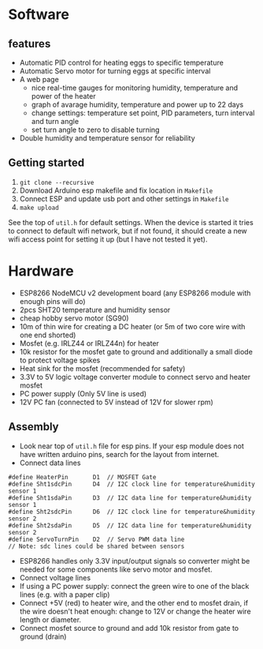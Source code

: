 Software
========

features
--------

* Automatic PID control for heating eggs to specific temperature
* Automatic Servo motor for turning eggs at specific interval
* A web page
   - nice real-time gauges for monitoring humidity, temperature and power of the heater 
   - graph of avarage humidity, temperature and power up to 22 days
   - change settings: temperature set point, PID parameters, turn interval and
     turn angle
   - set turn angle to zero to disable turning
* Double humidity and temperature sensor for reliability

Getting started
---------------

1. `git clone --recursive`
2. Download Arduino esp makefile and fix location in `Makefile`
3. Connect ESP and update usb port and other settings in `Makefile`
4. `make upload`

See the top of `util.h` for default settings. When the device is started it
tries to connect to default wifi network, but if not found, it should create a
new wifi access point for setting it up (but I have not tested it yet).

Hardware
========

* ESP8266 NodeMCU v2 development board (any ESP8266 module with enough pins will do)
* 2pcs SHT20 temperature and humidity sensor
* cheap hobby servo motor (SG90)
* 10m of thin wire for creating a DC heater (or 5m of two core wire with one end shorted)
* Mosfet (e.g. IRLZ44 or IRLZ44n) for heater
* 10k resistor for the mosfet gate to ground and additionally a small diode to protect voltage spikes
* Heat sink for the mosfet (recommended for safety)
* 3.3V to 5V logic voltage converter module to connect servo and heater mosfet
* PC power supply (Only 5V line is used)
* 12V PC fan (connected to 5V instead of 12V for slower rpm)

Assembly
--------

* Look near top of `util.h` file for esp pins. If your esp module does not have written arduino pins, search for the layout from internet.
* Connect data lines

```
#define HeaterPin       D1  // MOSFET Gate
#define Sht1sdcPin      D4  // I2C clock line for temperature&humidity sensor 1
#define Sht1sdaPin      D3  // I2C data line for temperature&humidity sensor 1
#define Sht2sdcPin      D6  // I2C clock line for temperature&humidity sensor 2
#define Sht2sdaPin      D5  // I2C data line for temperature&humidity sensor 2
#define ServoTurnPin    D2  // Servo PWM data line
// Note: sdc lines could be shared between sensors
```

* ESP8266 handles only 3.3V input/output signals so converter might be needed for some components like servo motor and mosfet.
* Connect voltage lines
* If using a PC power supply: connect the green wire to one of the black lines (e.g. with a paper clip)
* Connect +5V (red) to heater wire, and the other end to mosfet drain, if the wire doesn't heat enough: change to 12V or change the heater wire length or diameter.
* Connect mosfet source to ground and add 10k resistor from gate to ground (drain)

